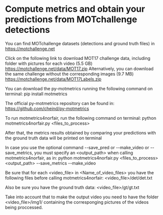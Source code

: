 # Compute metrics and obtain your predictions from MOTchallenge detections

You can find MOTchallenge datasets (detections and ground truth files) in https://motchallenge.net

Click on the following link to download MOT17 challenge data, including folder with pictures for each video (5.5 GB)
    https://motchallenge.net/data/MOT17.zip
Alternatively, you can download the same challenge without the corresponding images (9.7 MB)
    https://motchallenge.net/data/MOT17Labels.zip

You can download the py-motmetrics running the following command on terminal:
    pip install motmetrics

The official py-motmetrics repository can be found in:
https://github.com/cheind/py-motmetrics

To run motmetrics4norfair, run the following command on terminal:
    python motmetrics4norfair.py <files_to_process>

After that, the metrics results obtained by comparing your predictions with the ground truth data will be printed on terminal

In case you use the optional command --save_pred or --make_video or --save_metrics, you must specify an <output_path> when calling motmetrics4norfair, as in:
    python motmetrics4norfair.py <files_to_process> <output_path> --save_metrics --make_video

Be sure that for each <video_file> in <Name_of_video_files> you have the following files before calling motmetrics4norfair:
    <video_file>/det/det.txt

Also be sure you have the ground truth data:
    <video_file>/gt/gt.txt

Take into account that to make the output video you need to have the folder <video_file>/img1/ containing the corresponging pictures of the videos being proccessed.
